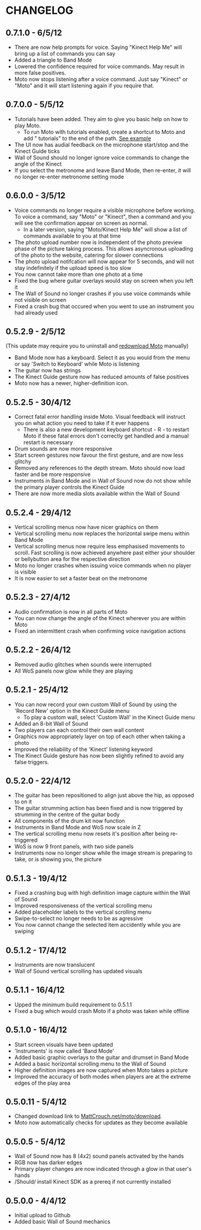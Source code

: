 CHANGELOG
=========
0.7.1.0 - 6/5/12
----------------
- There are now help prompts for voice. Saying "Kinect Help Me" will bring up a list of commands you can say
- Added a triangle to Band Mode
- Lowered the confidence required for voice commands. May result in more false positives.
- Moto now stops listening after a voice command. Just say "Kinect" or "Moto" and it will start listening again if you require that.

0.7.0.0 - 5/5/12
----------------
- Tutorials have been added. They aim to give you basic help on how to play Moto.
	- To run Moto with tutorials enabled, create a shortcut to Moto and add " tutorials" to the end of the path. [See example](http://lockerz.com/s/206713785)
- The UI now has audial feedback on the microphone start/stop and the Kinect Guide ticks
- Wall of Sound should no longer ignore voice commands to change the angle of the Kinect
- If you select the metronome and leave Band Mode, then re-enter, it will no longer re-enter metronome setting mode

0.6.0.0 - 3/5/12
----------------
- Voice commands no longer require a visible microphone before working. To voice a command, say "Moto" or "Kinect", then a command and you will see the confirmation appear on screen as normal.
	- In a later version, saying "Moto/Kinect Help Me" will show a list of commands available to you at that time
- The photo upload number now is independent of the photo preview phase of the picture taking process. This allows asyncronous uploading of the photo to the website, catering for slower connections
- The photo upload notifcation will now appear for 5 seconds, and will not stay indefinitely if the upload speed is too slow
- You now cannot take more than one photo at a time
- Fixed the bug where guitar overlays would stay on screen when you left it
- The Wall of Sound no longer crashes if you use voice commands while not visible on screen
- Fixed a crash bug that occured when you went to use an instrument you had already used

0.5.2.9 - 2/5/12
----------------
(This update may require you to uninstall and [redownload Moto](http://mattcrouch.net/moto/download "Direct link to download file") manually)

- Band Mode now has a keyboard. Select it as you would from the menu or say 'Switch to Keyboard' while Moto is listening
- The guitar now has strings
- The Kinect Guide gesture now has reduced amounts of false positives
- Moto now has a newer, higher-definition icon.

0.5.2.5 - 30/4/12
-----------------
- Correct fatal error handling inside Moto. Visual feedback will instruct you on what action you need to take if it ever happens
	- There is also a new development keyboard shortcut - R - to restart Moto if these fatal errors don't correctly get handled and a manual restart is necessary
- Drum sounds are now more responsive
- Start screen gestures now favour the first gesture, and are now less glitchy
- Removed any references to the depth stream. Moto should now load faster and be more responsive
- Instruments in Band Mode and in Wall of Sound now do not show while the primary player controls the Kinect Guide
- There are now more media slots available within the Wall of Sound

0.5.2.4 - 29/4/12
-----------------
- Vertical scrolling menus now have nicer graphics on them
- Vertical scrolling menu now replaces the horizontal swipe menu within Band Mode
- Vertical scrolling menus now require less emphasised movements to scroll. Fast scrolling is now achieved anywhere past either your shoulder or bellybutton area for the respective direction
- Moto no longer crashes when issuing voice commands when no player is visible
- It is now easier to set a faster beat on the metronome

0.5.2.3 - 27/4/12
-----------------
- Audio confirmation is now in all parts of Moto
- You can now change the angle of the Kinect wherever you are within Moto
- Fixed an intermittent crash when confirming voice navigation actions

0.5.2.2 - 26/4/12
-----------------
- Removed audio glitches when sounds were interrupted
- All WoS panels now glow while they are playing

0.5.2.1 - 25/4/12
-----------------
- You can now record your own custom Wall of Sound by using the 'Record New' option in the Kinect Guide menu
	- To play a custom wall, select 'Custom Wall' in the Kinect Guide menu
- Added an 8-bit Wall of Sound
- Two players can each control their own wall content
- Graphics now appropriately layer on top of each other when taking a photo
- Improved the reliability of the 'Kinect' listening keyword
- The Kinect Guide gesture has now been slightly refined to avoid any false triggers.

0.5.2.0 - 22/4/12
-----------------
- The guitar has been repositioned to align just above the hip, as opposed to on it
- The guitar strumming action has been fixed and is now triggered by strumming in the centre of the guitar body
- All components of the drum kit now function
- Instruments in Band Mode and WoS now scale in Z
- The vertical scrolling menu now resets it's position after being re-triggered
- WoS is now 9 front panels, with two side panels
- Instruments now no longer show while the image stream is preparing to take, or is showing you, the picture

0.5.1.3 - 19/4/12
-----------------
- Fixed a crashing bug with high definition image capture within the Wall of Sound
- Improved responsiveness of the vertical scrolling menu
- Added placeholder labels to the vertical scrolling menu
- Swipe-to-select no longer needs to be as agressive
- You now cannot change the selected item accidently while you are swiping

0.5.1.2 - 17/4/12
-----------------
- Instruments are now translucent
- Wall of Sound vertical scrolling has updated visuals

0.5.1.1 - 16/4/12
-----------------
- Upped the minimum build requirement to 0.5.1.1
- Fixed a bug which would crash Moto if a photo was taken while offline

0.5.1.0 - 16/4/12
-----------------
- Start screen visuals have been updated
- 'Instruments' is now called 'Band Mode'
- Added basic graphic overlays to the guitar and drumset in Band Mode
- Added a basic horizontal scrolling menu to the Wall of Sound
- Higher definition images are now captured when Moto takes a picture
- Improved the accuracy of both modes when players are at the extreme edges of the play area

0.5.0.11 - 5/4/12
-----------------
- Changed download link to [MattCrouch.net/moto/download](http://www.mattcrouch.net/moto/download).
- Moto now automatically checks for updates as they become available

0.5.0.5 - 5/4/12
----------------

- Wall of Sound now has 8 (4x2) sound panels activated by the hands
- RGB now has darker edges
- Primary player changes are now indicated through a glow in that user's hands
- /Should/ install Kinect SDK as a prereq if not currently installed


0.5.0.0 - 4/4/12
----------------
- Initial upload to Github
- Added basic Wall of Sound mechanics